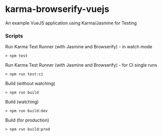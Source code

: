 # karma-browserify-vuejs
An example VueJS application using Karma/Jasmine for Testing

### Scripts

Run Karma Test Runner (with Jasmine and Browserify) - in watch mode
```
> npm test
```

Run Karma Test Runner (with Jasmine and Browserify) - for CI single runs
```
> npm run test:ci
```

Build (without watching)
```
> npm run build
```

Build (watching)
```
> npm run build:dev
```

Build (for production)
```
> npm run build:prod
```
